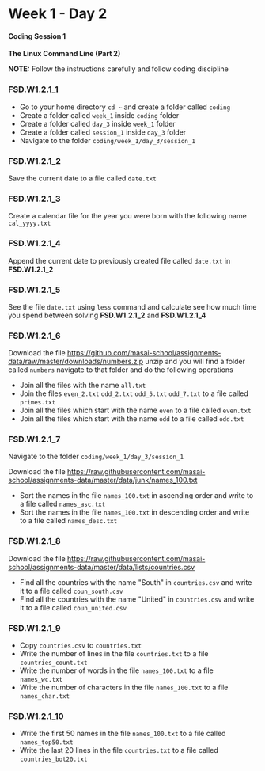 # Week 1 - Day 2

#### Coding Session 1

**The Linux Command Line (Part 2)**

**NOTE:** Follow the instructions carefully and follow coding discipline

### FSD.W1.2.1_1

- Go to your home directory `cd ~` and create a folder called `coding`   
- Create a folder called `week_1` inside `coding` folder  
- Create a folder called `day_3` inside `week_1` folder  
- Create a folder called `session_1` inside `day_3` folder  
- Navigate to the folder `coding/week_1/day_3/session_1`

### FSD.W1.2.1_2

Save the current date to a file called `date.txt`

### FSD.W1.2.1_3

Create a calendar file for the year you were born with the following name `cal_yyyy.txt`

### FSD.W1.2.1_4

Append the current date to previously created file called `date.txt` in **FSD.W1.2.1_2**  

### FSD.W1.2.1_5

See the file `date.txt` using `less` command and calculate see how much time you spend between solving **FSD.W1.2.1_2** and **FSD.W1.2.1_4**

### FSD.W1.2.1_6

Download the file https://github.com/masai-school/assignments-data/raw/master/downloads/numbers.zip unzip and you will find a folder called `numbers` navigate to that folder and do the following operations

- Join all the files with the name `all.txt`
- Join the files `even_2.txt` `odd_2.txt` `odd_5.txt` `odd_7.txt` to a file called `primes.txt`
- Join all the files which start with the name `even` to a file called `even.txt`
- Join all the files which start with the name `odd` to a file called `odd.txt`

### FSD.W1.2.1_7

Navigate to the folder `coding/week_1/day_3/session_1`  

Download the file <https://raw.githubusercontent.com/masai-school/assignments-data/master/data/junk/names_100.txt> 

- Sort the names in the file `names_100.txt` in ascending order and write to a file called `names_asc.txt`
- Sort the names in the file `names_100.txt` in descending order and write to a file called `names_desc.txt`

### FSD.W1.2.1_8

Download the file https://raw.githubusercontent.com/masai-school/assignments-data/master/data/lists/countries.csv

- Find all the countries with the name "South" in `countries.csv` and write it to a file called `coun_south.csv`
- Find all the countries with the name "United" in `countries.csv` and write it to a file called `coun_united.csv`

### FSD.W1.2.1_9

- Copy `countries.csv` to `countries.txt`
- Write the number of lines in the file `countries.txt` to a file `countries_count.txt`
- Write the number of words in the file `names_100.txt` to a file `names_wc.txt`
- Write the number of characters in the file `names_100.txt` to a file `names_char.txt`

### FSD.W1.2.1_10

- Write the first 50 names in the file `names_100.txt` to a file called `names_top50.txt`
- Write the last 20 lines in the file `countries.txt` to a file called `countries_bot20.txt`